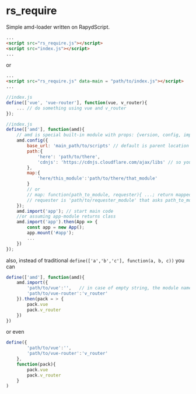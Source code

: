 rs_require
===========

[](https://api.travis-ci.com/valq7711/rs_require.svg?branch=master)
Simple amd-loader written on RapydScript. 
```html
...
<script src="rs_require.js"></script>
<script src="index.js"></script>
...
```
or
```html
...
<script src="rs_require.js" data-main = "path/to/index.js"></script>
...
```

```javascript
//index.js
define(['vue', 'vue-router'], function(vue, v_router){
    ... // do something using vue and v_router
});
```

```javascript
//index.js
define(['amd'], function(amd){
    // amd is special built-in module with props: {version, config, import}
    amd.config({
        base_url: 'main_path/to/scripts' // default is parent location of data-main (if set) or rs_require.js 
        path:{
            'here': 'path/to/there',
            'cdnjs': 'https://cdnjs.cloudflare.com/ajax/libs' // so you can: define(['cdnjs/vue/2.6.12/vue.min.js'], function(vue){...})
        },
        map:{
            'here/this_module':'path/to/there/that_module' 
        }
        // or  
        // map: function(path_to_module, requester){ ...; return mapped_path_to_module}
        // requester is 'path/to/requester_module' that asks path_to_module
    });
    amd.import('app'); // start main code
    //or assuming app-module returns class   
    amd.import('app').then(App => {
        const app = new App(); 
        app.mount('#app');
        ... 
    })
});
```
also, instead of traditional `define(['a','b','c'], function(a, b, c))` you can
```javascript
define(['amd'], function(amd){
    amd.import({
        'path/to/vue':'',   // in case of empty string, the module name in package will be the tail of the path 
        'path/to/vue-router':'v_router'
    }).then(pack = > {
        pack.vue
        pack.v_router
    })
}) 
```
or even
```javascript
define({
        'path/to/vue':'',
        'path/to/vue-router':'v_router'
    }, 
    function(pack){
        pack.vue
        pack.v_router
    }
) 
```




